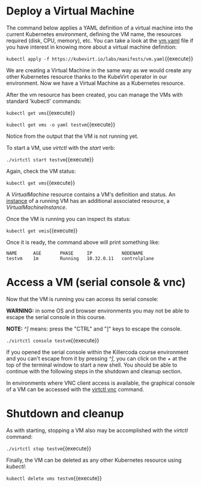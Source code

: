 # Deploy a Virtual Machine

The command below applies a YAML definition of a virtual machine into the current Kubernetes environment, defining the VM name, the resources required (disk, CPU, memory), etc. You can take a look at the [vm.yaml](https://kubevirt.io/labs/manifests/vm.yaml) file if you have interest in knowing more about a virtual machine definition:

`kubectl apply -f https://kubevirt.io/labs/manifests/vm.yaml`{{execute}}

We are creating a Virtual Machine in the same way as we would create any other Kubernetes resource thanks to the KubeVirt operator in our environment. Now we have a Virtual Machine as a Kubernetes resource.

After the vm resource has been created, you can manage the VMs with standard 'kubectl' commands:

`kubectl get vms`{{execute}}

`kubectl get vms -o yaml testvm`{{execute}}

Notice from the output that the VM is not running yet.

To start a VM, use _virtctl_ with the _start_ verb:

`./virtctl start testvm`{{execute}}

Again, check the VM status:

`kubectl get vms`{{execute}}

A _VirtualMachine_ resource contains a VM's definition and status. An [instance](https://kubevirt.io/user-guide/virtual_machines/virtual_machine_instances/) of a running VM has an additional associated resource, a _VirtualMachineInstance_.

Once the VM is running you can inspect its status:

`kubectl get vmis`{{execute}}

Once it is ready, the command above will print something like:

```
NAME      AGE       PHASE     IP           NODENAME
testvm    1m        Running   10.32.0.11   controlplane
```

# Access a VM (serial console & vnc)

Now that the VM is running you can access its serial console:

**WARNING:** in some OS and browser environments you may not be able to escape the serial console in this course.

**NOTE:** _^]_ means: press the "CTRL" and "]" keys to escape the console.

`./virtctl console testvm`{{execute}}

If you opened the serial console within the Killercoda course environment and you can't escape from it by pressing _^]_, you can click on the _+_ at the top of the terminal window to start a new shell. You should be able to continue with the following steps in the shutdown and cleanup section.

In environments where VNC client access is available, the graphical console of a VM can be accessed with the [virtctl vnc](https://kubevirt.io/user-guide/virtual_machines/graphical_and_console_access/#accessing-the-graphical-console-vnc) command.

# Shutdown and cleanup

As with starting, stopping a VM also may be accomplished with the _virtctl_ command:

`./virtctl stop testvm`{{execute}}

Finally, the VM can be deleted as any other Kubernetes resource using _kubectl_:

`kubectl delete vms testvm`{{execute}}
